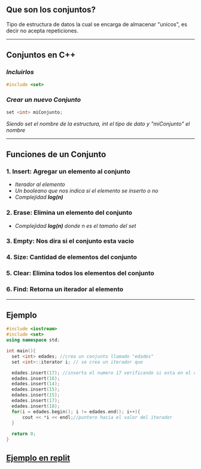 ## Que son los conjuntos? 
Tipo de estructura de datos la cual se encarga de almacenar "unicos", es decir no acepta repeticiones.

***
## Conjuntos en C++

### *Incluirlos*
```cpp 
#include <set>
```
### *Crear un nuevo Conjunto*
```cpp 
set <int> miConjunto;
```
*Siendo set el nombre de la estructura, int el tipo de dato y "miConjunto" el nombre*
***
## Funciones de un Conjunto

### **1. Insert:** Agregar un elemento al conjunto
-  *Iterador al elemento*
-  *Un booleano que nos indica si el elemento  se inserto o no*
- *Complejidad **log(n)***
### **2. Erase:** Elimina un elemento del conjunto
- *Complejidad **log(n)** donde n es el tamaño del set*
### **3. Empty:** Nos dira si el conjunto esta vacio

### **4. Size:** Cantidad de elementos del conjunto

### **5. Clear:** Elimina todos los elementos del conjunto

### **6. Find:** Retorna un iterador al elemento

***
## Ejemplo

```cpp
#include <iostream>
#include <set>
using namespace std;

int main(){
  set <int> edades; //crea un conjunto llamado "edades"
  set <int>::iterator i; // se crea un iterador que 

  edades.insert(17); //inserta el numero 17 verificando si esta en el conjunto
  edades.insert(16);
  edades.insert(14);
  edades.insert(15);
  edades.insert(15);
  edades.insert(17);
  edades.insert(18);
  for(i = edades.begin(); i != edades.end(); i++){
      cout << *i << endl;//puntero hacia el valor del iterador
  }
  
  return 0;
}   
```

## [Ejemplo en replit](https://replit.com/@DannyFuentes/iterar-set#main.cpp)